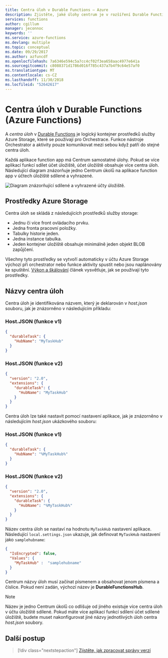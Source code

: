 ```yaml
---
title: Centra úloh v Durable Functions – Azure
description: Zjistěte, jaké úlohy centrum je v rozšíření Durable Functions pro službu Azure Functions. Další informace o konfiguraci Konfigurace centra úloh.
services: functions
author: cgillum
manager: jeconnoc
keywords: ''
ms.service: azure-functions
ms.devlang: multiple
ms.topic: conceptual
ms.date: 09/29/2017
ms.author: azfuncdf
ms.openlocfilehash: 7a6346e594c5a7cc4cf02f3ea658aac4977e641a
ms.sourcegitcommit: c8088371d1786d016f785c437a7b4f9c64e57af0
ms.translationtype: MT
ms.contentlocale: cs-CZ
ms.lasthandoff: 11/30/2018
ms.locfileid: "52642617"
---
```

# <a name="task-hubs-in-durable-functions-azure-functions"></a>Centra úloh v Durable Functions (Azure Functions)

A *centra úloh* v [Durable Functions](durable-functions-overview.md) je logický kontejner prostředků služby Azure Storage, které se používají pro Orchestrace. Funkce nástroje Orchestrator a aktivity pouze komunikovat mezi sebou když patří do stejné centra úloh.

Každá aplikace function app má Centrum samostatné úlohy. Pokud se více aplikací funkcí sdílet účet úložiště, účet úložiště obsahuje více centra úloh. Následující diagram znázorňuje jedno Centrum úkolů na aplikace function app v účtech úložiště sdílené a vyhrazené.

![Diagram znázorňující sdílené a vyhrazené účty úložiště.](./media/durable-functions-task-hubs/task-hubs-storage.png)

## <a name="azure-storage-resources"></a>Prostředky Azure Storage

Centra úloh se skládá z následujících prostředků služby storage: 

* Jednu či více front ovládacího prvku.
* Jedna fronta pracovní položky.
* Tabulky historie jeden.
* Jedna instance tabulka.
* Jeden kontejner úložiště obsahuje minimálně jeden objekt BLOB zapůjčení.

Všechny tyto prostředky se vytvoří automaticky v účtu Azure Storage výchozí při orchestrator nebo funkce aktivity spustit nebo jsou naplánovány ke spuštění. [Výkon a škálování](durable-functions-perf-and-scale.md) článek vysvětluje, jak se používají tyto prostředky.

## <a name="task-hub-names"></a>Názvy centra úloh

Centra úloh je identifikována názvem, který je deklarován v *host.json* souboru, jak je znázorněno v následujícím příkladu:

### <a name="hostjson-functions-v1"></a>Host.JSON (funkce v1)
```json
{
  "durableTask": {
    "HubName": "MyTaskHub"
  }
}
```
### <a name="hostjson-functions-v2"></a>Host.JSON (funkce v2)
```json
{
  "version": "2.0",
  "extensions": {
    "durableTask": {
      "HubName": "MyTaskHub"
    }
  }
}
```
Centra úloh lze také nastavit pomocí nastavení aplikace, jak je znázorněno v následujícím *host.json* ukázkového souboru:

### <a name="hostjson-functions-v1"></a>Host.JSON (funkce v1)
```json
{
  "durableTask": {
    "HubName": "%MyTaskHub%"
  }
}
```
### <a name="hostjson-functions-v2"></a>Host.JSON (funkce v2)
```json
{
  "version": "2.0",
  "extensions": {
    "durableTask": {
      "HubName": "%MyTaskHub%"
    }
  }
}
```
Název centra úloh se nastaví na hodnotu `MyTaskHub` nastavení aplikace. Následující `local.settings.json` ukazuje, jak definovat `MyTaskHub` nastavení jako `samplehubname`:

```json
{
  "IsEncrypted": false,
  "Values": {
    "MyTaskHub" :  "samplehubname" 
  }
}
```

Centrum názvy úloh musí začínat písmenem a obsahovat jenom písmena a číslice. Pokud není zadán, výchozí název je **DurableFunctionsHub**.

> [!NOTE]
> Název je jedno Centrum úkolů co odlišuje od jiného existuje více centra úloh v účtu úložiště sdílené. Pokud máte více aplikací funkcí sdílení účet sdílené úložiště, budete muset nakonfigurovat jiné názvy jednotlivých úloh centra *host.json* soubory.

## <a name="next-steps"></a>Další postup

> [!div class="nextstepaction"]
> [Zjistěte, jak zpracovat správy verzí](durable-functions-versioning.md)
